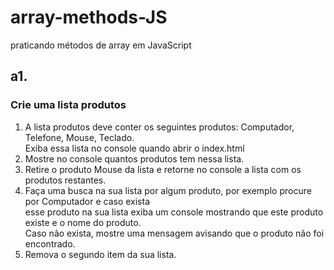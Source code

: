 # array-methods-JS
praticando métodos de array em JavaScript

## a1.
### Crie uma lista produtos
1. A lista produtos deve conter os seguintes produtos: Computador, Telefone, Mouse, Teclado. <br> Exiba essa lista no console quando abrir o index.html
2. Mostre no console quantos produtos tem nessa lista.
3. Retire o produto Mouse da lista e retorne no console a lista com os produtos restantes.
4. Faça uma busca na sua lista por algum produto, por exemplo procure por Computador e caso exista <br> esse produto na sua lista exiba um console mostrando que este produto existe e o nome do produto. <br> Caso não exista, mostre uma mensagem avisando que o produto não foi encontrado.
5. Remova o segundo item da sua lista.
